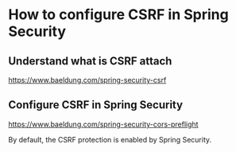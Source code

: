# How to configure CSRF in Spring Security


## Understand what is CSRF attach
https://www.baeldung.com/spring-security-csrf

## Configure CSRF in Spring Security
https://www.baeldung.com/spring-security-cors-preflight

By default, the CSRF protection is enabled by Spring Security. 